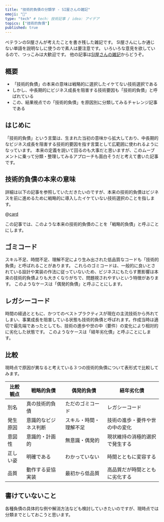 ```yaml
---
title: "技術的負債の分類学 - SI屋さんの雑記"
emoji: "🐣"
type: "tech" # tech: 技術記事 / idea: アイデア
topics: ["技術的負債"]
published: true
---
```

ベテランのSI屋さんが考えたことを書き残した雑記です。
SI屋さんにしか通じない単語を説明なしに使うので素人は要注意です。
いろいろな意見を欲しているので、つっこみは大歓迎です。
他の記事は[SI屋さんの雑記](https://zenn.dev/sway/articles/si_index_list)からどうぞ。


## 概要

   - 「技術的負債」の本来の意味は戦略的に選択したイケてない技術選択である
   - しかし、中長期的にビジネス成長を阻害する技術要因も「技術的負債」と呼ばれている
   - この、結果視点での「技術的負債」を原因別に分類してみるチャレンジ記事である


## はじめに

   「技術的負債」という言葉は、生まれた当初の意味から拡大しており、中長期的なビジネス成長を阻害する技術的要因を指す言葉として広範囲に使われるようになっています。
   本来の定義を説いて回るのも大事だと思いますが、このムーブメントに乗って分類・整理してみるアプローチも面白そうだと考えて書いた記事です。


## 技術的負債の本来の意味

   詳細は以下の記事を参照していただきたいのですが、本来の技術的負債はビジネスを前に進めるために戦略的に導入したイケていない技術選択のことを指します。

   @[card](https://zenn.dev/sway/articles/si_note_technical_debt)

   この記事では、このような本来の技術的負債のことを「戦略的負債」と呼ぶことにします。


## ゴミコード

   スキル不足、時間不足、理解不足により生み出された低品質なコードも「技術的負債」と呼ばれることがあります。
   これらのゴミコードは、一般的に良いとされている設計や実装の作法に従っていないため、ビジネスにもたらす悪影響は本来の技術的負債よりも大きくなりがちで、問題視されやすいという特徴があります。
   このようなケースは「偶発的負債」と呼ぶことにします。


## レガシーコード

   時間の経過とともに、かつてのベストプラクティスが現在の主流技術から外れてしまい、事業成長を阻害している状態も技術的負債と呼ばれます。作成当時は適切で最先端であったとしても、技術の進歩や世の中（要件）の変化により相対的に劣化した状態です。
   このようなケースは「経年劣化債」と呼ぶことにします。


## 比較

   現時点で原因が異なると考えている３つの技術的負債について表形式で比較してみます。

   | 比較観点   | 戦略的負債           | 偶発的負債             | 経年劣化債                     |
   |------------|----------------------|------------------------|--------------------------------|
   | 別名       | 真の技術的負債       | ただのゴミコード       | レガシーコード                 |
   | 発生原因   | 意識的なビジネス判断 | スキル・時間・理解不足 | 技術の進歩・要件や世の中の変化 |
   | 意図性     | 意識的・計画的       | 無意識・偶発的         | 現状維持の消極的選択で発生する |
   | 正しい姿   | 明確である           | わかっていない         | 時間とともに変容する           |
   | 品質       | 動作する妥協実装     | 最初から低品質         | 高品質だが時間とともに劣化する |


## 書けていないこと

   各種負債の具体的な例や解消方法なども検討していきたいのですが、現時点では分類までとしておこうと思います。

